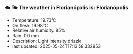 ### ☁️ 🌤️  The weather in Florianópolis is: Florianópolis

- Temperature: 19.73°C
- On flesh: 19.98°C
- Relative air humidity: 85%
- Rain: 0.0 mm
- Description: Light intensity drizzle
- last updated: 2025-05-24T17:13:58.332953

